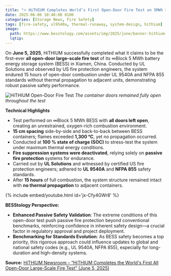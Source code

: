 ```yaml
---
title: "🔥 HiTHIUM Completes World’s First Open-Door Fire Test on 5MWh DC block"
date: 2025-06-06 10:40:00 0100
categories: [Storage News, Fire Safety]
tags: [fire-safety, ul9540a, thermal-runaway, system-design, hithium]
image:
  path: https://www.besstology.com/assets/img/2025/june/banner-hithium-fire-testing.png
  lqtip:
---
```



On **June 5, 2025**, HiTHIUM successfully completed what it claims to be the first-ever **all open-door large-scale fire test** of its ∞Block 5 MWh battery energy storage system (BESS) in Xiamen, China. Conducted by UL Solutions and observed by US fire protection engineers, the system endured 15 hours of open-door combustion under UL 9540A and NFPA 855 standards without thermal propagation to adjacent units, demonstrating robust passive safety performance.

![HiTHIUM Open-Door Fire Test](https://en.hithium.com/bocupload/at/image/20250605/1749113018365682mpw6.jpg)
*The container doors remained fully open throughout the test*

**Technical Highlights**  
- Test performed on ∞Block 5 MWh BESS with **all doors left open**, creating an unrestrained, oxygen-rich combustion environment.  
- **15 cm spacing** side-by-side and back-to-back between BESS containers; flames exceeded **1,300 °C**, yet no propagation occurred.  
- Conducted at **100 % state of charge (SOC)** to stress-test the system under maximum thermal energy conditions.  
- **Fire suppression systems were deactivated**, relying solely on **passive fire protection** systems for endurance.  
- Carried out by **UL Solutions** and witnessed by certified US fire protection engineers; adhered to **UL 9540A** and **NFPA 855** safety standards.  
- After **15 hours** of full combustion, the system structure remained intact with **no thermal propagation** to adjacent containers.  

{% include embed/youtube.html id='jx-Cfy4GWr8' %}

**BESStology Perspective:**  
- **Enhanced Passive Safety Validation**: The extreme conditions of this open-door test push passive fire protection beyond conventional benchmarks, reinforcing confidence in inherent safety design—a crucial factor in regulatory approval and project deployment.  
- **Benchmarking for Standards Evolution**: As BESS safety becomes a top priority, this rigorous approach could influence updates to global and national safety codes (e.g., UL 9540A, NFPA 855), especially for long-duration and high-density systems.  

**Source:** [HiTHIUM Newsroom – “HiTHIUM Completes the World's First All Open-Door Large-Scale Fire Test” (June 5, 2025)](https://en.hithium.com/newsroom/latest/details/69.html)



